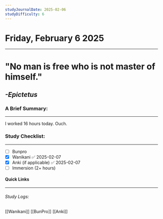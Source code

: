 ```yaml
---
studyJournalDate: 2025-02-06
studyDifficulty: 6
---
```


# Friday, February 6 2025
---
# "No man is free who is not master of himself."

## *-Epictetus*


### A Brief Summary:
---
I worked 16 hours today. Ouch.

### Study Checklist:
---
- [ ] Bunpro
- [x] Wanikani ✅ 2025-02-07
- [x] Anki (if applicable) ✅ 2025-02-07
- [ ] Immersion (2+ hours)

#### Quick Links
---
###### Study Logs:
[[Wanikani]]
[[BunPro]]
[[Anki]]